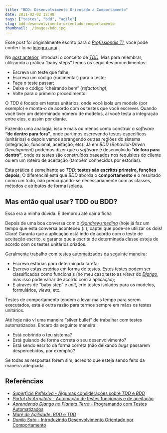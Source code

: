 ```yaml
---
title: "BDD: Desenvolvimento Orientado a Comportamento"
date: 2011-02-02 12:48
tags: ["testes", "bdd", "agile"]
slug: bdd-desenvolvimento-orientado-comportamento
thumbnail: ./images/bdd.jpg
---
```


Esse post foi originalmente escrito para o [*Profissionais TI*][], você
pode conferi-lo na [íntegra aqui][].

No [*post* anterior][], introduzi o conceito de [*TDD*][]. Mas para
relembrar, utilizando a prática “baby steps” temos os seguintes
procedimentos:

- Escreva um teste que falhe;
- Escreva um código (rudimentar) para o teste;
- Faça o teste passar;
- Deixe o código “cheirando bem” (_refactoring_);
- Volte para o primeiro procedimento.

O _TDD_ é focado em testes unitários, onde você isola um modelo (por
exemplo) e monta-o de acordo com os testes que você escrever. Quando
você tiver um determinado número de modelos, aí você testa a integração
entre eles, e assim por diante.

Fazendo uma analogia, isso é mais ou menos como construir o _software_
**“de dentro para fora”**, onde partimos escrevendo testes específicos
(unitários) e depois vamos abrangendo outras regiões do sistema
(integração, funcional, aceitação, etc). Já em _BDD_ (_Behavior-Driven
Development_) podemos dizer que o _software_ é desenvolvido **“de fora
para dentro”**, onde os testes são construídos baseados nos requisitos
do cliente ou em um roteiro de aceitação (também conhecidos por
estórias).

Esta prática é semelhante ao _TDD_: **testes são escritos primeiro,
funções depois**; O diferencial está que _BDD_ aborda o
**comportamento** e o resultado como um todo, não preocupando-se
necessariamente com as classes, métodos e atributos de forma isolada.

## Mas então qual usar? TDD ou BDD?

Essa era a minha dúvida. E demorou até cair a ficha

Depois de uma boa conversa com o [*@andrewsmedina*][] (hoje já faz um
tempo que esta conversa aconteceu (: ), captei que pode-se utilizar os
dois! Claro! Garanta que a aplicação está indo de acordo com o teste de
aceitação escrito, e garanta que a escrita de determinada classe esteja
de acordo com os testes unitários criados.

Geralmente trabalho com testes automatizados da seguinte maneira:

- Escrevo estórias para determinada tarefa;
- Escrevo estas estórias em forma de testes. Estes testes podem ser
  classificados como funcionais (no meu caso testo as _views_ do
  [*Django*][], mas isso pode variar de acordo com a aplicação);
- E através de “baby step” e _unit_, crio testes isolados para os
  modelos, formulários, _views_, etc.

Testes de comportamento tendem a levar mais tempo para serem executados,
esta é outra razão para termos sempre em mãos os testes unitários.

Até hoje não ví uma maneira “silver bullet” de trabalhar com testes
automatizados. Encaro da seguinte maneira:

- Está cobrindo o teu sistema?
- Está guiando de forma correta o seu desenvolvimento?
- Está sendo escrito da forma correta (não deixando _bugs_ passarem
  despercebidos, por exemplo)?

Se todas as respostas forem sim, acredito que esteja sendo feito da
maneira adequada.

## Referências

- [_Superfície Reflexiva_ - Algumas considerações sobre _TDD_ e
  _BDD_][superficie-reflexiva]
- [_Portal do Arquiteto_ - Automação de testes funcionais e de
  aceitação][portal-do-arquiteto]
- [_Aprendendo Django no Planeta Terra_ - Programando com Testes
  Automatizados][aprendendo-django]
- [_Maré de Agilidade_: _BDD_ e _TDD_][mare-de-agilidade]
- [_Danilo Sato_ - Introduzindo Desenvolvimento Orientado por
  Comportamento][danilo-sato]

[*profissionais ti*]: http://www.profissionaisti.com.br/ "Artigos sobre Tecnologia da Informação"
[íntegra aqui]: http://www.profissionaisti.com.br/2010/01/bdd-desenvolvimento-orientado-a-comportamento/ "BDD: Desenvolvimento Orientado a Comportamento"
[*post* anterior]: /2011/01/27/tdd-desenvolvimento-orientado-testes.html "TDD: Desenvolvimento Orientado a Testes"
[*tdd*]: /tag/tdd.html
[*@andrewsmedina*]: http://twitter.com/andrewsmedina "Siga o Andrews no Twitter."
[*django*]: /tag/django.html "Leia mais sobre Django"
[superficie-reflexiva]: http://logbr.reflectivesurface.com/2008/10/27/algumas-consideracoes-sobre-tdd-e-bdd/ "Leia mais no Superfície Reflexiva."
[portal-do-arquiteto]: http://portalarquiteto.blogspot.com/2008/02/automao-de-testes-funcionais-e-de.html "Leia mais no Portal do Arquiteto."
[aprendendo-django]: http://www.aprendendodjango.com/programando-com-testes-automatizados/ "Leia mais no Aprendendo Django."
[mare-de-agilidade]: http://www.slideshare.net/cmilfont/mare-de-agilidade-bdd-e-tdd "Veja a apresentação no Slideshare."
[danilo-sato]: http://www.dtsato.com/blog/work/introduzindo_desenvolvimento_orientado_comportamento_bdd/ "Leia mais no blog do Sato."
